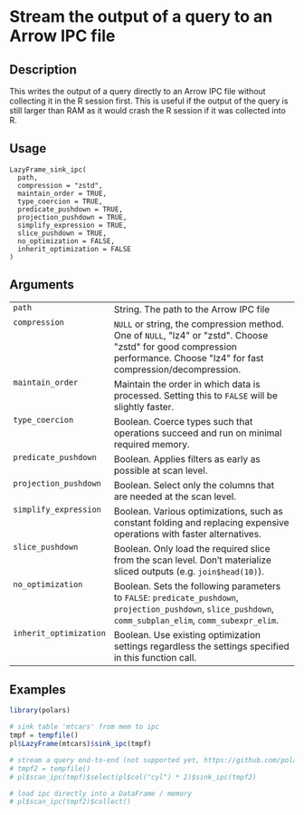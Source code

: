 

# Stream the output of a query to an Arrow IPC file

## Description

This writes the output of a query directly to an Arrow IPC file without
collecting it in the R session first. This is useful if the output of
the query is still larger than RAM as it would crash the R session if it
was collected into R.

## Usage

<pre><code class='language-R'>LazyFrame_sink_ipc(
  path,
  compression = "zstd",
  maintain_order = TRUE,
  type_coercion = TRUE,
  predicate_pushdown = TRUE,
  projection_pushdown = TRUE,
  simplify_expression = TRUE,
  slice_pushdown = TRUE,
  no_optimization = FALSE,
  inherit_optimization = FALSE
)
</code></pre>

## Arguments

<table>
<tr>
<td style="white-space: nowrap; font-family: monospace; vertical-align: top">
<code id="LazyFrame_sink_ipc_:_path">path</code>
</td>
<td>
String. The path to the Arrow IPC file
</td>
</tr>
<tr>
<td style="white-space: nowrap; font-family: monospace; vertical-align: top">
<code id="LazyFrame_sink_ipc_:_compression">compression</code>
</td>
<td>
<code>NULL</code> or string, the compression method. One of
<code>NULL</code>, "lz4" or "zstd". Choose "zstd" for good compression
performance. Choose "lz4" for fast compression/decompression.
</td>
</tr>
<tr>
<td style="white-space: nowrap; font-family: monospace; vertical-align: top">
<code id="LazyFrame_sink_ipc_:_maintain_order">maintain_order</code>
</td>
<td>
Maintain the order in which data is processed. Setting this to
<code>FALSE</code> will be slightly faster.
</td>
</tr>
<tr>
<td style="white-space: nowrap; font-family: monospace; vertical-align: top">
<code id="LazyFrame_sink_ipc_:_type_coercion">type_coercion</code>
</td>
<td>
Boolean. Coerce types such that operations succeed and run on minimal
required memory.
</td>
</tr>
<tr>
<td style="white-space: nowrap; font-family: monospace; vertical-align: top">
<code id="LazyFrame_sink_ipc_:_predicate_pushdown">predicate_pushdown</code>
</td>
<td>
Boolean. Applies filters as early as possible at scan level.
</td>
</tr>
<tr>
<td style="white-space: nowrap; font-family: monospace; vertical-align: top">
<code id="LazyFrame_sink_ipc_:_projection_pushdown">projection_pushdown</code>
</td>
<td>
Boolean. Select only the columns that are needed at the scan level.
</td>
</tr>
<tr>
<td style="white-space: nowrap; font-family: monospace; vertical-align: top">
<code id="LazyFrame_sink_ipc_:_simplify_expression">simplify_expression</code>
</td>
<td>
Boolean. Various optimizations, such as constant folding and replacing
expensive operations with faster alternatives.
</td>
</tr>
<tr>
<td style="white-space: nowrap; font-family: monospace; vertical-align: top">
<code id="LazyFrame_sink_ipc_:_slice_pushdown">slice_pushdown</code>
</td>
<td>
Boolean. Only load the required slice from the scan level. Don’t
materialize sliced outputs (e.g. <code>join$head(10)</code>).
</td>
</tr>
<tr>
<td style="white-space: nowrap; font-family: monospace; vertical-align: top">
<code id="LazyFrame_sink_ipc_:_no_optimization">no_optimization</code>
</td>
<td>
Boolean. Sets the following parameters to <code>FALSE</code>:
<code>predicate_pushdown</code>, <code>projection_pushdown</code>,
<code>slice_pushdown</code>, <code>comm_subplan_elim</code>,
<code>comm_subexpr_elim</code>.
</td>
</tr>
<tr>
<td style="white-space: nowrap; font-family: monospace; vertical-align: top">
<code id="LazyFrame_sink_ipc_:_inherit_optimization">inherit_optimization</code>
</td>
<td>
Boolean. Use existing optimization settings regardless the settings
specified in this function call.
</td>
</tr>
</table>

## Examples

``` r
library(polars)

# sink table 'mtcars' from mem to ipc
tmpf = tempfile()
pl$LazyFrame(mtcars)$sink_ipc(tmpf)

# stream a query end-to-end (not supported yet, https://github.com/pola-rs/polars/issues/1040)
# tmpf2 = tempfile()
# pl$scan_ipc(tmpf)$select(pl$col("cyl") * 2)$sink_ipc(tmpf2)

# load ipc directly into a DataFrame / memory
# pl$scan_ipc(tmpf2)$collect()
```

